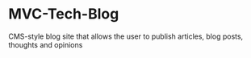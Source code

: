 # MVC-Tech-Blog
CMS-style blog site that allows the user to publish articles, blog posts, thoughts and opinions
